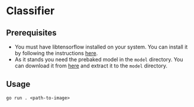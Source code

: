 # Classifier

## Prerequisites

- You must have libtensorflow installed on your system. You can install it by following the instructions [here](https://www.tensorflow.org/install/lang_c).
- As it stands you need the prebaked model in the `model` directory. You can download it from [here](https://storage.googleapis.com/download.tensorflow.org/models/inception5h.zip) and extract it to the `model` directory.

## Usage

```
go run . <path-to-image>
```
